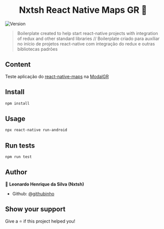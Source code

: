 <h1 align="center">Nxtsh React Native Maps GR 👋</h1>
<p>
  <img alt="Version" src="https://img.shields.io/badge/version-0.0.1-blue.svg?cacheSeconds=2592000" />
</p>

> Boilerplate created to help start react-native projects with integration of redux and other standard libraries // Boilerplate criado para auxíliar no início de projetos react-native com integração do redux e outras bibliotecas padrões

## Content

Teste aplicação do [react-native-maps](https://github.com/react-native-community/react-native-maps) na [ModalGR](https://modalgr.com.br/)

## Install

```sh
npm install
```

## Usage

```sh
npx react-native run-android
```

## Run tests

```sh
npm run test
```

## Author

👤 **Leonardo Henrique da Silva (Nxtsh)**

- Github: [@githubinho](https://github.com/githubinho)

## Show your support

Give a ⭐️ if this project helped you!
